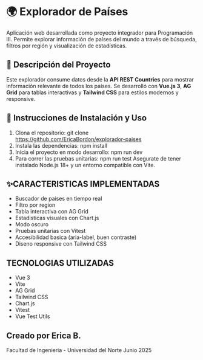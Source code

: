 # 🌍 Explorador de Países

Aplicación web desarrollada como proyecto integrador para Programación III. Permite explorar información de países del mundo a través de búsqueda, filtros por región y visualización de estadísticas.

## 🚀 Descripción del Proyecto

Este explorador consume datos desde la **API REST Countries** para mostrar información relevante de todos los países. Se desarrolló con **Vue.js 3**, **AG Grid** para tablas interactivas y **Tailwind CSS** para estilos modernos y responsive.

## 🔧 Instrucciones de Instalación y Uso

1. Clona el repositorio:
 git clone https://github.com/EricaBordon/explorador-paises
2. Instala las dependencias:
 npm install
3. Inicia el proyecto en modo desarrollo:
 npm run dev
4. Para correr las pruebas unitarias:
 npm run test
 Asegurate de tener instalado Node.js 18+ y un entorno compatible con Vite.

 ## ✨CARACTERISTICAS IMPLEMENTADAS
- Buscador de paises en tiempo real
- Filtro por region
- Tabla interactiva con AG Grid
- Estadisticas visuales con Chart.js
- Modo oscuro
- Pruebas unitarias con Vitest
- Accesibilidad basica (aria-label, buen contraste)
- Diseno responsive con Tailwind CSS


## TECNOLOGIAS UTILIZADAS
- Vue 3
- Vite
- AG Grid
- Tailwind CSS
- Chart.js
- Vitest
- Vue Test Utils

## Creado por Erica B.
Facultad de Ingenieria - Universidad del Norte
Junio 2025
